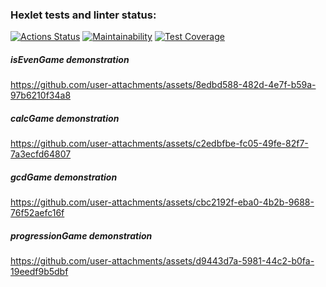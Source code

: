 ### Hexlet tests and linter status:
[![Actions Status](https://github.com/maruseevvlad/java-project-61/actions/workflows/hexlet-check.yml/badge.svg)](https://github.com/maruseevvlad/java-project-61/actions)
[![Maintainability](https://api.codeclimate.com/v1/badges/acda4bd5c61b7a4e213d/maintainability)](https://codeclimate.com/github/maruseevvlad/java-project-61/maintainability)
[![Test Coverage](https://api.codeclimate.com/v1/badges/acda4bd5c61b7a4e213d/test_coverage)](https://codeclimate.com/github/maruseevvlad/java-project-61/test_coverage)

##### isEvenGame demonstration 


https://github.com/user-attachments/assets/8edbd588-482d-4e7f-b59a-97b6210f34a8


##### calcGame demonstration 



https://github.com/user-attachments/assets/c2edbfbe-fc05-49fe-82f7-7a3ecfd64807


##### gcdGame demonstration 


https://github.com/user-attachments/assets/cbc2192f-eba0-4b2b-9688-76f52aefc16f


##### progressionGame demonstration 



https://github.com/user-attachments/assets/d9443d7a-5981-44c2-b0fa-19eedf9b5dbf


